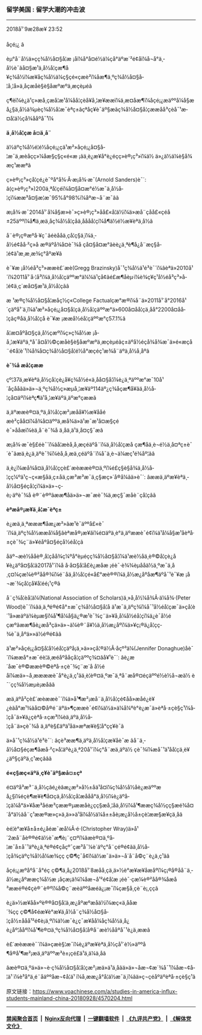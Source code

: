 ### 留学美国 : 留学大潮的冲击波
------------------------

<div class="published">
 <span class="date" title="ä¸­å½æ¶é´">
  <time datetime="2018-09-28T23:52:15+08:00">
   2018å¹´9æ28æ¥ 23:52
  </time>
 </span>
</div>
<br/>
<div class="wsw">
 <span class="dateline">
  åçé¡¿ â
 </span>
 <p>
  èµ°å¨å½ä»çç¾å½å¤§å­¦æ ¡å­ï¼å°å¤é½ä¼çå°äºæ´²é¢å­ï¼å¬å°ä¸­å½è¯ãå¤§æ¹ä¸­å½å­¦çæ¶å¥ç¾å½ï¼æ¥åç¾å½ä¼ç§çé«ç­æè²ï¼åæ¶ä¸ºç¾å½å¤§å­¦å¸¦å»ä¸åçæåè§è§åæºæºä¸æ­çèµéã
 </p>
 <p>
  ç¶èï¼è¿ä¹ç»æå¸çæå­¦æ¹å¼åå­¦çèå¥å¸¦æ¥ææï¼ä¸æ­¤åæ¶ï¼åçé¡¿æäººå¼å§æå¿§ä¸­å½ä¾µèç¾å½å­¦æ¯èªç±ãçªåç¥è¯äº§æãç¾å½å¤§å­¦çææåå³ç­èå¯¹æ­¤å¦ä½çå¾ååºå¯¹ï¼
 </p>
 <p>
  <strong>
   ä¸­å½å­¦çæ å¤ä¸å¨
  </strong>
 </p>
 <p>
  ä½äºç¾å½é¦é½åçé¡¿çä¹æ²»åçé¡¿å¤§å­¦æ¯ä¸æèåçç»¼åæ§ç§ç«é«æ ¡ãä¸è¿æ¥å°è¿éçç»è®¡ç³»ï¼ä½ ä»¿ä½ä¼è§å¾æç¹ææªã
 </p>
 <p>
  ç»è®¡ç³»çå­¦çé¿è¯ºå°å¾·Â·æ¡å¾·æ¯(Arnold Sanders)è¯´: â(ç»è®¡ç³»)200ä¸ªå­¦çéï¼å¤§å¤æ°é½æ¯ä¸­å½å­¦çï¼ææ³å¤§æ¦æ¯95%å°98%ï¼åºæ¬å¨æ¯âã
 </p>
 <p>
  æ¡å¾·æ¯2014å¹´å¼å§æ»è¯»ç»è®¡ç³»åå£«å­¦ä½ï¼ä»æå¨çåå£«ç­éå±25äººï¼å¶ä¸­æä¸åç¾å½å­¦çåä¸åååå­¦çï¼å¶ä½é½æ¥èªä¸­å½ã
 </p>
 <p>
  å¨è®¡ç®æºå·¥ç¨ãéèååä¸ç­å­¦ç§ä¸ï¼ä¸­å½é¢å­å·²ç»å æ®äºå¾å¤è¯¾å çå¤§å¤æ°ãèè¿ä¸ªè¶å¿å¨æç§å­¦é¢ä¹æ¸æ¸æ¾ç°åºæ¥ã
 </p>
 <p>
  è¯¥æ ¡å½éå³ç³»ææè£´æè(Gregg Brazinsky)å¯¹ç¾å½ä¹é³è¯´ï¼âèªä»2010å¹´ï¼2011å¹´å·¦å³ï¼ä¸­å½å­¦çäººæ°ä¼¼ä¹çå¢ãé£æ¶åèµ·ï¼è¾ç¥ç¹å½éå³ç³»å­¦é¢ä¸ç´æå¤§æ¹ä¸­å½å­¦çãâ
 </p>
 <p>
  æ ¹æ®ç¾å½å¤§å­¦æåç½ç«College Factualçæ°æ®ï¼å¨ä»2011å¹´å°2016å¹´çäºå¹´ä¸­ï¼ä¹æ²»åçé¡¿å¤§å­¦çä¸­å½å­¦çäººæ°ä»600å¤åå­¦çä¸åå°2200å¤åå­¦çãç®åä¸­å½å­¦çå è¯¥æ ¡ææå½éå­¦çäººæ°ç57.1%ã
 </p>
 <p>
  å¦æ­¤åºå¤§çä¸­å½çæºï¼ç»ç¾å½æ ¡å­å¸¦æ¥äºä¸°å¯å¤å½©çæåè§è§åæºæºä¸æ­çèµéãç±äºå½éçå¾å¾æ¯ä»é«æçå¨é¢å­¦è´¹ï¼å¾å¤ç¾å½å¤§å­¦é½å°æçéç¹æ¾å¨äºä¸­å½å¸åºã
 </p>
 <p>
  <strong>
   è¯¾å æå­¦çææ
  </strong>
 </p>
 <p>
  çº¦37ä¸æ¥èªä¸­å½çå­¦çè¿å¥ç¾å½é«ä¸­åå¤§å­¦ï¼è¿ä¸ªäººæ°æ¯10å¹´åçååãä»ä»¬ä¸ºç¾å½ç»æµå¸¦æ¥äº114äº¿ç¾åçæ¶å¥ãä¸­å½å­¦çå¤äºï¼èªç¶ä¹å¸¦æ¥äºä¸äºæ°çææã
 </p>
 <p>
  ä¸äºææè®¤ä¸ºä¸­å½å­¦çæ²¡æåå¥½æ¥ååéæè²çåå¤ï¼å¾å¤äººä¸æå¾ä»ä¹æ¯æ¹å¤æ§çéè¯»ååæï¼èä¸å¨è¯¾å ä¸åä¸ä¹ä¸å¤ç§¯æã
 </p>
 <p>
  æ¡å¾·æ¯è§£éè¯´ï¼âå¦æèå¸å¸æç­éäºå¨ï¼ä¸­å½å­¦çæå çæ¶åä¸è¬é½ä¸å¤ªç±è¯´è¯ãæä¸è¿ä¸äºè¯¾ï¼èå¸å¸æä¸ç­éäºå¨ï¼å¯ä¸è¬ä¼æç¹é¾åº¦ãâ
 </p>
 <p>
  ä¸è¿ï¼æå¾å¤ä¸­å½å­¦ççè£´æèææè®¤ä¸ºï¼é£ç§è§å¾ä¸­å½å­¦çç¼ºä¹ç¬ç«æ§åä¸ç±åä¸çæ³æ³æ¯ä¸ç§æç»´å®å¼ãä»è¯´: âææä¸äºæ¥èªä¸­å½å¤§éçå­¦çï¼ä»ä»¬ç­è¡·äºè¯¾å è®¨è®ºãææ¶åä»ä»¬æ¯æè¯¾ä¸æç§¯æåè¨çå­¦çâã
 </p>
 <p>
  <strong>
   èªæå®¡æ¥ä¸å­¦æ¯èªç±
  </strong>
 </p>
 <p>
  è¿æä¸ä¸ªæææ¶åæ¿æ²»ãæ¹è¯äººå£«è¯´ï¼ä¸äºç¾å½ææå¼å§âèªæå®¡æ¥âï¼é¤äºä¸è°ä¸äºææè¯é¢ï¼ä¹å¼å§æ¹åèªå·±çè¯¾ç¨ä»¥éåºå¤§éçå½éå­¦çã
 </p>
 <p>
  åäº¬æè½ååè®¸å­¦çåå¾ç¼ºå°èµéçç¾å½å¤§å­¦ï¼ä¹æè½åä¸è®©å­¦çè¿å¥è¿äºå¤§å­¦ã2017å¹´ï¼å å·å¤§å­¦å£è¿­æåæ ¡éè¯·è¾¾èµååä½ä¸ºæ¯ä¸å¸ç¤¼çæ¼è®²åå®¾ï¼é¨åä¸­å½å­¦çé«å£°æè®®ï¼ä¸­å½æ¿åºåæ¶äºå¯¹è¯¥æ ¡å¬æ´¾çå­¦çå¥å­¦éé¡¹ç®ã
 </p>
 <p>
  å¨ç¾å­¦èå­¦ä¼(National Association of Scholars)ä¸»å¸­å½¼å¾Â·ä¼å¾·(Peter Wood)è¯´ï¼âä¸ä¸ªé®é¢å°±æ¯ç¾å½å¤§å­¦å ä¹æ¯ä¸äºç¾ï¼å¯¹å½éå­¦çæ¯ä»çå­¦è´¹å»æäºä¾èµæ§ï¼å¹¶å¼å§ä¿®æ¹è¯¾ç¨ä»¥å¸å¼å½éå­¦çï¼ä¿è¯å½éçæºãææ¶åè¿æå³çä»ä»¬ä¼è®¨å¥½ä¸­å½æ¿åºï¼ä»¥ç¡®ä¿å­¦çç­¾è¯ä¸åºä»»ä½é®é¢ãâ
 </p>
 <p>
  ä¹æ²»åçé¡¿å¤§å­¦å½éå­¦çäºå¡ä¸»ä»»çå¦®ä½Â·åçº³ä¼(Jennifer Donaghue)åè¯´ï¼ææå°±æ¯éè¦ä¸æ­éåºååçå­¦çäººç¾¤ãå¥¹è¯´: âè¿æ´åæ¯è®©ææè®©èªå·±çè¯¾ç¨æ´å å½éåï¼æä»¬å¸ææææè¯å°è¿ä¸ç¹ãä¸è¦è®¤ä¸ºæ¯ä¸ªå¨æå®¤éçäººé½è½å¬æä½ è¯´çç¾å½æµè¡æåâã
 </p>
 <p>
  æä¸äºå²çè£´æèææè¯´ï¼ä»å¹¶æ²¡æå¨ä¸­å½å­¦çé¢åå»æåé¿è¥¿èãå°æ¹¾ãå¤©å®é¨äºä»¶ç­ææè¯é¢ï¼ä½ä»ä¼å¼ºè°è¿æ¯ä»èªå·±çè§ç¹ï¼å­¦çå¯ä»¥ä¿çèªå·±çæ³ï¼èä¸äºä¸­å½å­¦çå¨ä»çè¯¾å ä¸äºè§£äºä¹åä»æªæ¥è§¦å°çç¥è¯ã
 </p>
 <p>
  ä»å¯¹ç¾å½ä¹é³è¯´: âçè³ææ¶ä¸äºä¸­å½å­¦çæ¥åè¯æ âå¨ä¸­å½å¤§éçæ¶åæå·²ç»å­¦äºè¿ä¸ª20å¹´ï¼ç°å¨æä¸äºä½ çè¯¾ï¼æå¯¹ä¹åå­¦çä¸è¥¿äº§çäºä¸ç¹æçââã
 </p>
 <p>
  <strong>
   é«ç§æç«äºä¸ç¥è¯äº§æå¤±çª
  </strong>
 </p>
 <p>
  é¤äºå³æ³¨ä¸­å½çâé¿èâæ¿æ²»å½±åä¹å¤ï¼ç¾å½å½åè¿æäººæå¿§ï¼éçè¶æ¥è¶å¤çä¸­å½å­¦çå­¦æååå°ä¸­å½ï¼è¿äºå­¦çä¼å°ä»¥åæ³åéæ³çææ®µææåè¿çç§æå¸¦åä¸­å½ï¼å¹¶ææç¾å½çç§æé¾å¤´å°ä½ãå¨ç¹ææ®æ»ç»ä¸ä»»ä¹åï¼å½ä¼å±±åè¡æ¿å½å±çè­¦ææ§æ¥çä¸åã
 </p>
 <p>
  èé¦è°æ¥å±å±é¿åéæ¯æå¼Â·é·(Christopher Wray)ä»å¹´2æå¨åè®®é¢ä½è¯æ¶è¡¨ç¤ºï¼âæè®¤ä¸ºå­¦æ¯å±å¯¹äºè¿ä¸ªé®é¢çåçº¯çæ³å¯¼è´äºç°å¨çé®é¢ãä¸­å½å­¦çå¾çäºç¾å½å¼æ¾çç ç©¶ç¯å¢ï¼ä½æ¯ä»ä»¬å´å¨å©ç¨è¿ä¸ç¹ãâ
 </p>
 <p>
  åçé¡¿æºåºå¨å°éç ç©¶ä¸­å¿2018å¹´8æåå¸çä¸ä»½è°æ¥æ¥åæåºï¼ç¡®å®å­å¨ä¸­å½æ¿åºææç¾å½æ ¡å­çæ¡ä¾ï¼åæ¬å¹²é¢å­¦æ ¡éè¯·çæ¼è®²åå®¾åæå³ææé®é¢çè®¨è®ºï¼å©ç¨æèäººåæéä¿¡æ¯ï¼çæ§å¸çè¨è¡,ç­ç­ã
 </p>
 <p>
  è¿ä»½æ¥åå»ºè®®å¤§å­¦ä¸æ¿åºæºæåä½ï¼æç«ä¸ååæ´¾çç ç©¶å¢éæ¥è°æ¥ä¸­å½å¨ç¾å½å¤§å­¦çå½±ååå¹²é¢è¡ä¸ºï¼ä½æ¯è¿ç¯æ¥åå¼åç¾å½ä¸å¿è¿åº¦ååºï¼å¹¶è®¤ä¸ºç¾å½å¤§å­¦å®å¨æè½ååºå¯¹è¿ä¸ææã
 </p>
 <p>
  è£´æèææè¯´ï¼ä»çæè§¦æ¯ï¼è¿äºæ¥èªä¸­å½çå¹´è½»äººå¶å®å¹¶æ²¡æä¸äºäººæ³è±¡çé£ä¹ä¸ä¼ä¸åã
 </p>
 <p>
  âæè®¤ä¸ºä»ä»¬è·ç¾å½å¤§å­¦å­¦çæ²¡æä»ä¹ä¸åãä»ä»¬åæ¬¢æ´¾å¯¹ï¼åæ¬¢å­¦ä¹ ï¼è³å°ä¸é¨åäººåæ¬¢å­¦ä¹ ï¼å¸ææ¿å°å­¦ä½æ¯ä¸ï¼âä»ç¬çéåºäºèªå·±çè§ç¹ã
 </p>
</div>

原文链接：https://www.voachinese.com/a/studies-in-america-influx-students-mainland-china-20180928/4570204.html


------------------------
#### [禁闻聚合首页](https://github.com/gfw-breaker/banned-news/blob/master/README.md) &nbsp;|&nbsp; [Nginx反向代理](https://github.com/gfw-breaker/open-proxy/blob/master/README.md) &nbsp;|&nbsp;  [一键翻墙软件](https://github.com/gfw-breaker/nogfw/blob/master/README.md) &nbsp;|&nbsp; [《九评共产党》](https://github.com/gfw-breaker/9ping.md/blob/master/README.md#九评之一评共产党是什么) &nbsp;|&nbsp; [《解体党文化》](https://github.com/gfw-breaker/jtdwh.md/blob/master/README.md#绪论)